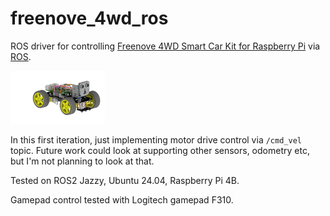 # freenove_4wd_ros

ROS driver for controlling [Freenove 4WD Smart Car Kit for Raspberry Pi](https://github.com/Freenove/Freenove_4WD_Smart_Car_Kit_for_Raspberry_Pi/tree/master?tab=readme-ov-file#freenove-4wd-smart-car-kit-for-raspberry-pi) via [ROS](https://www.ros.org/).

<img src='doc/car.png' width='30%'/>

In this first iteration, just implementing motor drive control via `/cmd_vel` topic. Future work could look at supporting other sensors, odometry etc, but I'm not planning to look at that.

Tested on ROS2 Jazzy, Ubuntu 24.04, Raspberry Pi 4B.

Gamepad control tested with Logitech gamepad F310.

